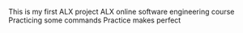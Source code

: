 This is my first ALX project
ALX online software engineering course
Practicing some commands
Practice makes perfect